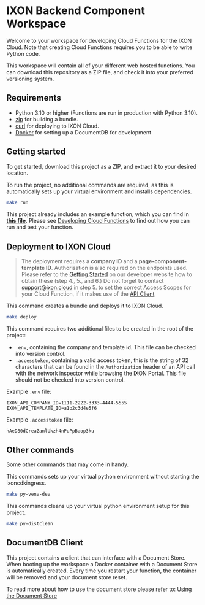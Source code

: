 # IXON Backend Component Workspace

Welcome to your workspace for developing Cloud Functions for the IXON Cloud. Note that creating Cloud Functions requires you to be able to write Python code.

This workspace will contain all of your different web hosted functions. You can download this repository as a ZIP file, and check it into your preferred versioning system.

## Requirements

- Python 3.10 or higher (Functions are run in production with Python 3.10).
- [zip](https://infozip.sourceforge.net/Zip.html) for building a bundle.
- [curl](https://curl.se/) for deploying to IXON Cloud.
- [Docker](https://www.docker.com/) for setting up a DocumentDB for development

## Getting started

To get started, download this project as a ZIP, and extract it to your desired location.

To run the project, no additional commands are required, as this is automatically sets up your virtual environment and installs dependencies.

```sh
make run
```

This project already includes an example function, which you can find in **[this file](./functions/example.py)**. Please see [Developing Cloud Functions](https://developer.ixon.cloud/docs/tutorial-developing-a-cloud-function) to find out how you can run and test your function.



## Deployment to IXON Cloud

> The deployment requires a **company ID** and a **page-component-template ID**. Authorisation is also required on the endpoints used. Please refer to the [Getting Started](https://developer.ixon.cloud/docs/getting-started-2) on our developer website how to obtain these (step 4., 5., and 6.)
> Do not forget to contact support@ixon.cloud in step 5. to set the correct Access Scopes for your Cloud Function, if it makes use of the [API Client](https://developer.ixon.cloud/edit/using-the-api-client)

This command creates a bundle and deploys it to IXON Cloud.

```sh
make deploy
```

This command requires two additional files to be created in the root of the project:

- `.env`, containing the company and template id. This file can be checked into version control.
- `.accesstoken`, containing a valid access token, this is the string of 32 characters that can be found in the `Authorization` header of an API call with the network inspector while browsing the IXON Portal. This file should not be checked into version control.

Example `.env` file:
```make
IXON_API_COMPANY_ID=1111-2222-3333-4444-5555
IXON_API_TEMPLATE_ID=a1b2c3d4e5f6
```

Example `.accesstoken` file:
```
hAeD80dCreaZanlUkzh4nPuPpBaop3ku
```

## Other commands

Some other commands that may come in handy.

This commands sets up your virtual python environment without starting the ixoncdkingress.

```sh
make py-venv-dev
```

This commands cleans up your virtual python environment setup for this project.

```sh
make py-distclean
```

## DocumentDB Client

This project contains a client that can interface with a Document Store. When booting up the workspace
a Docker container with a Document Store is automatically created. Every time you restart your function, the
container will be removed and your document store reset.

To read more about how to use the document store please refer to: [Using the Document Store](https://developer.ixon.cloud/docs/document-store)

